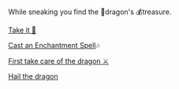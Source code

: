 While sneaking you find the 🐉dragon's 💰treasure.

[Take it 🤑](1.md)

[Cast an Enchantment Spell](1-1.md)🎶

[First take care of the dragon ⚔️](2-1C.md)

[Hail the dragon](2-1D.md)